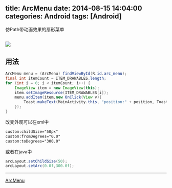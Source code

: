title: ArcMenu
date: 2014-08-15 14:04:00
categories: Android
tags: [Android]
---
仿Path带动画效果的扇形菜单

![](https://github.com/zt1991616/blog/raw/master/Image/14081503.png)
---
## 用法
```java
ArcMenu menu = (ArcMenu) findViewById(R.id.arc_menu);
final int itemCount = ITEM_DRAWABLES.length;
for (int i = 0; i < itemCount; i++) {
	ImageView item = new ImageView(this);
	item.setImageResource(ITEM_DRAWABLES[i]);
	menu.addItem(item,new OnClick(View v){
		Toast.makeText(MainActivity.this, "position:" + position, Toast.LENGTH_SHORT).show();
	});
}
```
改变外观可以在xml中
```xml
custom:childSize="50px"
custom:fromDegrees="0.0"
custom:toDegrees="300.0"
```
或者在java中
```java
arcLayout.setChildSize(50);
arcLayout.setArc(0.0f,300.0f);
```
---
[ArcMenu](https://github.com/zt1991616/Arc)